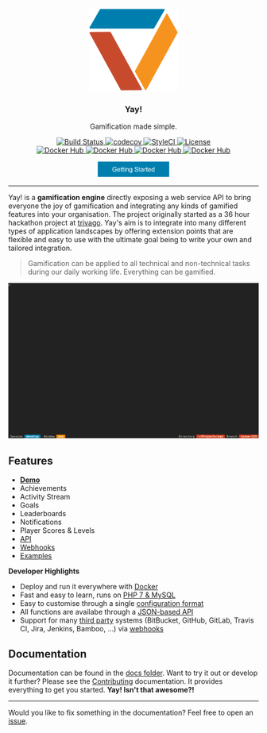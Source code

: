 <p align="center">
  <img alt="Yay! Logo" src="docs/src/logo.svg" height="168" />
  <h3 align="center">Yay!</h3>
  <p align="center">Gamification made simple.</p>
  <p align="center">
    <a href="https://travis-ci.org/sveneisenschmidt/yay">
        <img src="https://travis-ci.org/sveneisenschmidt/yay.svg?branch=master" alt="Build Status">
    </a>
    <a href="https://codecov.io/gh/sveneisenschmidt/yay">
        <img src="https://codecov.io/gh/sveneisenschmidt/yay/branch/master/graph/badge.svg" alt="codecov">
    </a>
    <a href="https://styleci.io/repos/85753371">
        <img src="https://styleci.io/repos/85753371/shield?branch=master" alt="StyleCI">
    </a>
    <a href="https://opensource.org/licenses/Apache-2.0">
        <img src="https://img.shields.io/badge/License-Apache%202.0-blue.svg" alt="License">
    </a><br>
    <a href="https://hub.docker.com/r/sveneisenschmidt/yay/">
        <img src="https://img.shields.io/badge/docker-.../yay:stable-green.svg" alt="Docker Hub">
    </a>
    <a href="https://hub.docker.com/r/sveneisenschmidt/yay/">
        <img src="https://img.shields.io/badge/docker-.../yay:dev-orange.svg" alt="Docker Hub">
    </a>
    <a href="https://hub.docker.com/r/sveneisenschmidt/yay/">
        <img src="https://img.shields.io/badge/docker-.../yay--demo:stable-green.svg" alt="Docker Hub">
    </a>
    <a href="https://hub.docker.com/r/sveneisenschmidt/yay/">
        <img src="https://img.shields.io/badge/docker-.../yay--demo:dev-orange.svg" alt="Docker Hub">
    </a>
  </p>
  <p align="center">
    <a href="docs/getting-started.md">
        <img src="docs/src/getting-started.svg" height="32">
    </a>
  </p>
</p>

---

Yay! is a **gamification engine** directly exposing a web service API to bring everyone the joy of gamification and integrating any kinds of gamified features into your organisation. The project originally started as a 36 hour hackathon project at [trivago](https://github.com/trivago). Yay's aim is to integrate into many different types of application landscapes by offering extension points that are flexible and easy to use with the ultimate goal being to write your own and tailored integration.

> Gamification can be applied to all technical and non-technical tasks during our daily working life. Everything can be gamified.

<p align="center">
  <img alt="Yay! Demo" src="docs/src/teaser.gif" />
</p>

## Features
- **[Demo](https://github.com/sveneisenschmidt/yay/blob/master/docs/examples.md#demo)**
- Achievements
- Activity Stream
- Goals
- Leaderboards
- Notifications
- Player Scores & Levels
- [API](docs/examples.md#usage--api)
- [Webhooks](docs/under-the-hood.md#webhooks)
- [Examples](https://github.com/sveneisenschmidt/yay/blob/master/docs/examples.md)

**Developer Highlights**
- Deploy and run it everywhere with [Docker](docs/getting-started.md#installation)
- Fast and easy to learn, runs on [PHP 7 & MySQL](docs/contributing.md#submit-a-pull-request)
- Easy to customise through a single [configuration format](docs/customisation.md#integration-with-third-parties)
- All functions are availabe through a [JSON-based API](docs/examples.md#usage--api)
- Support for many [third party](docs/how-to.md#how-to-connect-to-third-parties-native-support) systems (BitBucket, GitHub, GitLab, Travis CI, Jira, Jenkins, Bamboo, ...) via [webhooks](docs/under-the-hood.md#webhooks)

## Documentation

Documentation can be found in the [docs folder](docs/README.md). Want to try it out or develop it further? Please see the [Contributing](docs/contributing.md) documentation. It provides everything to get you started. **Yay! Isn't that awesome?!**

---

Would you like to fix something in the documentation? Feel free to open an [issue](https://github.com/sveneisenschmidt/yay/issues).
